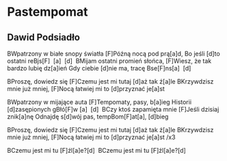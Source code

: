 # Pastempomat
## Dawid Podsiadło


BWpatrzony w białe snopy światła
[F]Późną nocą pod prą[a]d,
Bo jeśli [d]to ostatni reBjs[F]  [a]  [d] 
BMijam ostatni promień słońca,
[F]Wiesz, że tak bardzo lubię dz[a]ień
Gdy ciebie [d]nie ma, tracę Bse[F]ns[a]  [d] 


BProszę, dowiedz się
[F]Czemu jest mi tutaj [d]aż tak ź[a]le
BKrzywdzisz mnie już mniej,
[F]Nocą łatwiej mi to [d]przyznać je[a]st


BWpatrzony w mijające auta
[F]Tempomaty, pasy, b[a]ieg
Historii [d]zasępionych gBłó[F]w [a]  [d] 
BCzy ktoś zapamięta mnie
[F]Jeśli dzisiaj znik[a]nę
Odnajdę s[d]wój pas, tempBom[F]at[a], [d]bieg



BProszę, dowiedz się
[F]Czemu jest mi tutaj [d]aż tak ź[a]le
BKrzywdzisz mnie już mniej,
[F]Nocą łatwiej mi to [d]przyznać je[a]st /x3



BCzemu jest mi tu [F]źl[a]e?[d] 
BCzemu jest mi tu [F]źl[a]e?[d] 


